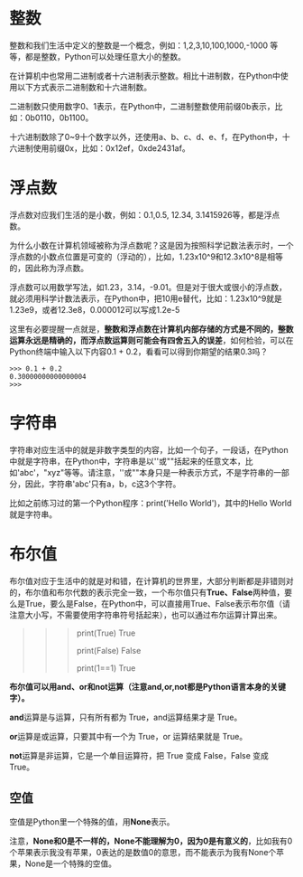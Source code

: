 # 整数
整数和我们生活中定义的整数是一个概念，例如：1,2,3,10,100,1000,-1000 等等，都是整数，Python可以处理任意大小的整数。

在计算机中也常用二进制或者十六进制表示整数。相比十进制数，在Python中使用以下方式表示二进制数和十六进制数。

二进制数只使用数字0、1表示，在Python中，二进制整数使用前缀0b表示，比如：0b0110，0b1100。

十六进制数除了0~9十个数字以外，还使用a、b、c、d、e、f，在Python中，十六进制使用前缀0x，比如：0x12ef，0xde2431af。

# 浮点数
浮点数对应我们生活的是小数，例如：0.1,0.5, 12.34, 3.1415926等，都是浮点数。

为什么小数在计算机领域被称为浮点数呢？这是因为按照科学记数法表示时，一个浮点数的小数点位置是可变的（浮动的），比如，1.23x10^9和12.3x10^8是相等的，因此称为浮点数。

浮点数可以用数学写法，如1.23，3.14，-9.01。但是对于很大或很小的浮点数，就必须用科学计数法表示，在Python中，把10用e替代，比如：1.23x10^9就是1.23e9，或者12.3e8，0.000012可以写成1.2e-5

这里有必要提醒一点就是，**整数和浮点数在计算机内部存储的方式是不同的，整数运算永远是精确的，而浮点数运算则可能会有四舍五入的误差**，如何检验，可以在Python终端中输入以下内容0.1 + 0.2，看看可以得到你期望的结果0.3吗？
```
>>> 0.1 + 0.2
0.30000000000000004
>>>
```
# 字符串

字符串对应生活中的就是非数字类型的内容，比如一个句子，一段话，在Python中就是字符串，在Python中，字符串是以''或""括起来的任意文本，比如'abc'，"xyz"等等。请注意，''或""本身只是一种表示方式，不是字符串的一部分，因此，字符串'abc'只有a，b，c这3个字符。

比如之前练习过的第一个Python程序：print('Hello World')，其中的Hello World就是字符串。

# 布尔值

布尔值对应于生活中的就是对和错，在计算机的世界里，大部分判断都是非错则对的，布尔值和布尔代数的表示完全一致，一个布尔值只有**True、False**两种值，要么是True，要么是False，在Python中，可以直接用True、False表示布尔值（请注意大小写，不需要使用字符串符号括起来），也可以通过布尔运算计算出来。

>>> print(True)
True
>>>
>>> print(False)
False
>>>
>>> print(1==1)
True
>>>

**布尔值可以用and、or和not运算（注意and,or,not都是Python语言本身的关键字）。**

**and**运算是与运算，只有所有都为 True，and运算结果才是 True。

**or**运算是或运算，只要其中有一个为 True，or 运算结果就是 True。

**not**运算是非运算，它是一个单目运算符，把 True 变成 False，False 变成 True。

## 空值

空值是Python里一个特殊的值，用**None**表示。

注意，**None和0是不一样的，None不能理解为0，因为0是有意义的**，比如我有0个苹果表示我没有苹果，0表达的是数值0的意思，而不能表示为我有None个苹果，None是一个特殊的空值。